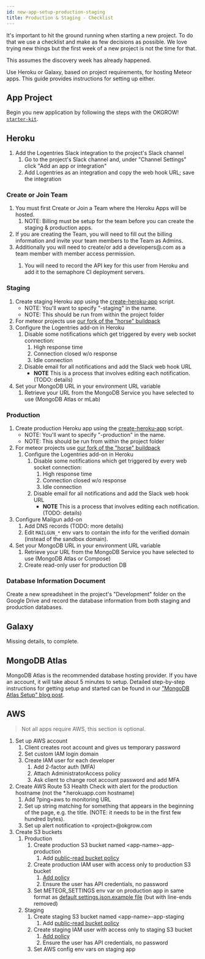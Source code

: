 ```yaml
---
id: new-app-setup-production-staging
title: Production & Staging - Checklist
---
```


It's important to hit the ground running when starting a new project. To do that we use a checklist and make as few decisions as possible. We love trying new things but the first week of a new project is not the time for that.

This assumes the discovery week has already happened.

Use Heroku or Galaxy, based on project requirements, for hosting Meteor apps. This guide provides instructions for setting up either.

## App Project

Begin you new application by following the steps with the OKGROW! [`starter-kit`](https://github.com/okgrow/starter-kit).

## Heroku

1. Add the Logentries Slack integration to the project's Slack channel
   1. Go to the project's Slack channel and, under "Channel Settings" click "Add an app or integration"
   1. Add Logentries as an integration and copy the web hook URL; save the integration

### Create or Join Team

1. You must first Create or Join a Team where the Heroku Apps will be hosted.
   1. NOTE: Billing must be setup for the team before you can create the staging & production apps.
1. If you are creating the Team, you will need to fill out the billing information and invite your team members to the Team as Admins.
1. Additionally you will need to create/or add a developers@<domain>.com as a team member with member access permission.
   1. You will need to record the API key for this user from Heroku and add it to the semaphore CI deployment servers.

### Staging

1. Create staging Heroku app using the [create-heroku-app](https://github.com/okgrow/guides/blob/master/scripts/create-heroku-app) script.
   * NOTE: You'll want to specify "-staging" in the name.
   * NOTE: This should be run from within the project folder
1. For meteor projects use [our fork of the "horse" buildpack](https://github.com/okgrow/meteor-buildpack-horse.git)
1. Configure the Logentries add-on in Heroku
   1. Disable some notifications which get triggered by every web socket connection:
      1. High response time
      1. Connection closed w/o response
      1. Idle connection
   1. Disable email for all notifications and add the Slack web hook URL
      * **NOTE** This is a process that involves editing each notification. (TODO: details)
1. Set your MongoDB URL in your environment URL variable
   1. Retrieve your URL from the MongoDB Service you have selected to use (MongoDB Atlas or mLab)

### Production

1. Create production Heroku app using the [create-heroku-app](https://github.com/okgrow/guides/blob/master/scripts/create-heroku-app) script.
   * NOTE: You'll want to specify "-production" in the name.
   * NOTE: This should be run from within the project folder
1. For meteor projects use [our fork of the "horse" buildpack](https://github.com/okgrow/meteor-buildpack-horse.git)
   1. Configure the Logentries add-on in Heroku
      1. Disable some notifications which get triggered by every web socket connection:
         1. High response time
         1. Connection closed w/o response
         1. Idle connection
      1. Disable email for all notifications and add the Slack web hook URL
         * **NOTE** This is a process that involves editing each notification. (TODO: details)
1. Configure Mailgun add-on
   1. Add DNS records (TODO: more details)
   1. Edit `MAILGUN_*` env vars to contain the info for the verified domain (instead of the sandbox domain).
1. Set your MongoDB URL in your environment URL variable
   1. Retrieve your URL from the MongoDB Service you have selected to use (MongoDB Atlas or Compose)
   1. Create read-only user for production DB

### Database Information Document

Create a new spreadsheet in the project's "Development" folder on the Google Drive and record the database information from both staging and production databases.

## Galaxy

Missing details, to complete.

## MongoDB Atlas

MongoDB Atlas is the recommended database hosting provider. If you have an account, it will take about 5 minutes to setup. Detailed step-by-step instructions for getting setup and started can be found in our ["MongoDB Atlas Setup" blog post](https://www.okgrow.com/posts/mongodb-atlas-setup).

## AWS

> Not all apps require AWS, this section is optional.

1. Set up AWS account
   1. Client creates root account and gives us temporary password
   1. Set custom IAM login domain
   1. Create IAM user for each developer
      1. Add 2-factor auth (MFA)
      1. Attach AdministratorAccess policy
      1. Ask client to change root account password and add MFA
1. Create AWS Route 53 Health Check with alert for the production hostname (not the \*.herokuapp.com hostname)
   1. Add ?ping=aws to monitoring URL
   1. Set up string matching for something that appears in the beginning of the page, e.g. the title. (NOTE: it needs to be in the first few hundred bytes).
   1. Set up alert notification to &lt;project&gt;@okgrow.com
1. Create S3 buckets
   1. Production
      1. Create production S3 bucket named &lt;app-name&gt;-app-production
         1. Add [public-read bucket policy](s3-bucket-public-read-policy.json)
      1. Create production IAM user with access only to production S3 bucket
         1. [Add policy](app-iam-user-policy.json)
         1. Ensure the user has API credentials, no password
      1. Set METEOR_SETTINGS env var on production app in same format as [default settings.json.example file](https://drive.google.com/open?id=0B4JoTt-NyIq5WUtWOFlkSDlXT2s) (but with line-ends removed)
   1. Staging
      1. Create staging S3 bucket named &lt;app-name&gt;-app-staging
         1. Add [public-read bucket policy](s3-bucket-public-read-policy.json)
      1. Create staging IAM user with access only to staging S3 bucket
         1. [Add policy](app-iam-user-policy.json)
         1. Ensure the user has API credentials, no password
      1. Set AWS config env vars on staging app
